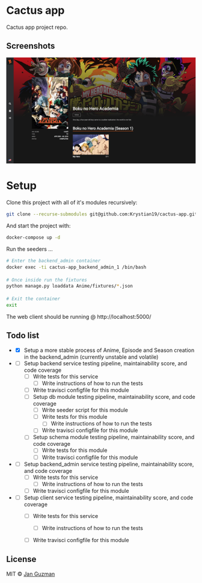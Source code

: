 # Cactus app
Cactus app project repo.

## Screenshots
![Alt text](screenshots/view1.png?raw=true "Anime Description")

# Setup

Clone this project with all of it's modules recursively:

```sh
git clone --recurse-submodules git@github.com:Krystian19/cactus-app.git
```

And start the project with:
```sh
docker-compose up -d
```

Run the seeders ...
```sh
# Enter the backend_admin container
docker exec -ti cactus-app_backend_admin_1 /bin/bash

# Once inside run the fixtures
python manage.py loaddata Anime/fixtures/*.json

# Exit the container
exit
```

The web client should be running @ http://localhost:5000/

## Todo list
+ - [x] Setup a more stable process of Anime, Episode and Season creation in the backend_admin (currently unstable and volatile)
+ - [ ] Setup backend service testing pipeline, maintainability score, and code coverage
    - [ ] Write tests for this service
        - [ ] Write instructions of how to run the tests
    - [ ] Write travisci configfile for this module
    - [ ] Setup db module testing pipeline, maintainability score, and code coverage
        - [ ] Write seeder script for this module
        - [ ] Write tests for this module
            - [ ] Write instructions of how to run the tests
        - [ ] Write travisci configfile for this module
    - [ ] Setup schema module testing pipeline, maintainability score, and code coverage
        - [ ] Write tests for this module
        - [ ] Write travisci configfile for this module
+ - [ ] Setup backend_admin service testing pipeline, maintainability score, and code coverage
    - [ ] Write tests for this service
        - [ ] Write instructions of how to run the tests
    - [ ] Write travisci configfile for this module
+ - [ ] Setup client service testing pipeline, maintainability score, and code coverage
    - [ ] Write tests for this service
        - [ ] Write instructions of how to run the tests
    - [ ] Write travisci configfile for this module


<!-- - [x] Venus -->

## License
MIT © [Jan Guzman](https://github.com/Krystian19)
